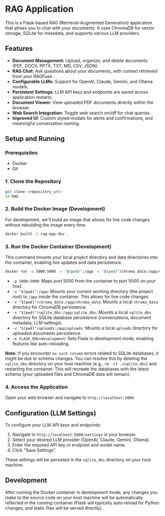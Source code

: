 # RAG Application

This is a Flask-based RAG (Retrieval-Augmented Generation) application that allows you to chat with your documents. It uses ChromaDB for vector storage, SQLite for metadata, and supports various LLM providers.

## Features

- **Document Management:** Upload, organize, and delete documents (PDF, DOCX, PPTX, TXT, MD, CSV, JSON).
- **RAG Chat:** Ask questions about your documents, with context retrieved from your RAGFuse.
- **Configurable LLMs:** Support for OpenAI, Claude, Gemini, and Ollama models.
- **Persistent Settings:** LLM API keys and endpoints are saved across application restarts.
- **Document Viewer:** View uploaded PDF documents directly within the browser.
- **Web Search Integration:** Toggle web search on/off for chat queries.
- **Improved UI:** Custom styled modals for alerts and confirmations, and meaningful conversation naming.

## Setup and Running

### Prerequisites

- Docker
- Git

### 1. Clone the Repository

```bash
git clone <repository_url>
cd RAG
```

### 2. Build the Docker Image (Development)

For development, we'll build an image that allows for live code changes without rebuilding the image every time.

```bash
docker build -t rag-app-dev .
```

### 3. Run the Docker Container (Development)

This command mounts your local project directory and data directories into the container, enabling live updates and data persistence.

```bash
docker run -p 5000:5000 -v "$(pwd)":/app -v "$(pwd)"/chroma_data:/app/chroma_data -v "$(pwd)"/sqlite_dbs:/app/sqlite_dbs -v "$(pwd)"/uploads:/app/uploads -e FLASK_ENV=development --env CHROMA_SERVER_NO_ANALYTICS=1 rag-app-dev
```

- `-p 5000:5000`: Maps port 5000 from the container to port 5000 on your host.
- `-v "$(pwd)":/app`: Mounts your current working directory (the project root) to `/app` inside the container. This allows for live code changes.
- `-v "$(pwd)"/chroma_data:/app/chroma_data`: Mounts a local `chroma_data` directory for ChromaDB persistence.
- `-v "$(pwd)"/sqlite_dbs:/app/sqlite_dbs`: Mounts a local `sqlite_dbs` directory for SQLite database persistence (conversations, document metadata, LLM settings).
- `-v "$(pwd)"/uploads:/app/uploads`: Mounts a local `uploads` directory for uploaded documents persistence.
- `-e FLASK_ENV=development`: Sets Flask to development mode, enabling features like auto-reloading.

**Note:** If you encounter `no such column` errors related to SQLite databases, it might be due to schema changes. You can resolve this by deleting the `sqlite_dbs` directory on your host machine (e.g., `rm -rf ./sqlite_dbs`) and restarting the container. This will recreate the databases with the latest schema (your uploaded files and ChromaDB data will remain).

### 4. Access the Application

Open your web browser and navigate to `http://localhost:5000`.

## Configuration (LLM Settings)

To configure your LLM API keys and endpoints:

1.  Navigate to `http://localhost:5000/settings` in your browser.
2.  Select your desired LLM provider (OpenAI, Claude, Gemini, Ollama).
3.  Enter the required API key or endpoint and model name.
4.  Click "Save Settings".

These settings will be persisted in the `sqlite_dbs` directory on your host machine.

## Development

After running the Docker container in development mode, any changes you make to the source code on your host machine will be automatically reflected in the running container (Flask will typically auto-reload for Python changes, and static files will be served directly).

```